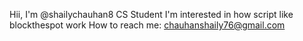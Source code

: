 Hii, I'm @shailychauhan8
CS Student
I'm interested in how script like blockthespot work
How to reach me: chauhanshaily76@gmail.com
